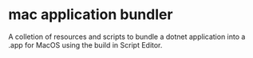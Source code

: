# mac application bundler
 A colletion of resources and scripts to bundle a dotnet application into a .app for MacOS using the build in Script Editor.
